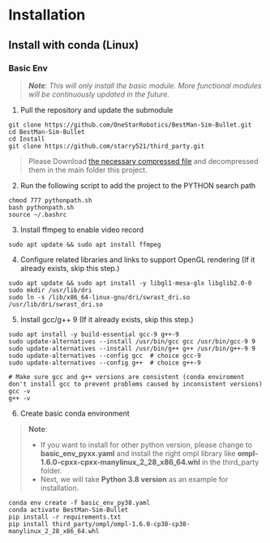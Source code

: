 # Installation

## Install with conda (Linux)

### Basic Env

> ***Note**: This will only install the basic module. More functional modules will be continuously updated in the future.*




1. Pull the repository and update the submodule


```
git clone https://github.com/OneStarRobotics/BestMan-Sim-Bullet.git
cd BestMan-Sim-Bullet
cd Install
git clone https://github.com/starry521/third_party.git
```
><p >Please Download <a href="https://drive.google.com/drive/folders/1j73iejffo2SeBglY_Wjdo9-3MVpAdAGu?usp=sharing">the necessary compressed file</a> and decompressed them in the main folder this project. 



2. Run the following script to add the project to the PYTHON search path
```
chmod 777 pythonpath.sh
bash pythonpath.sh
source ~/.bashrc
```


3. Install ffmpeg to enable video record
```
sudo apt update && sudo apt install ffmpeg
```

4. Configure related libraries and links to support OpenGL rendering (If it already exists, skip this step.)
```
sudo apt update && sudo apt install -y libgl1-mesa-glx libglib2.0-0
sudo mkdir /usr/lib/dri
sudo ln -s /lib/x86_64-linux-gnu/dri/swrast_dri.so /usr/lib/dri/swrast_dri.so
```

5. Install gcc/g++ 9 (If it already exists, skip this step.)
```
sudo apt install -y build-essential gcc-9 g++-9
sudo update-alternatives --install /usr/bin/gcc gcc /usr/bin/gcc-9 9
sudo update-alternatives --install /usr/bin/g++ g++ /usr/bin/g++-9 9
sudo update-alternatives --config gcc  # choice gcc-9
sudo update-alternatives --config g++  # choice g++-9

# Make sure gcc and g++ versions are consistent (conda enviroment don't install gcc to prevent problems caused by inconsistent versions)
gcc -v
g++ -v
```

6. Create basic conda environment

> **Note**: 
> - If you want to install for other python version, please change to **basic_env_pyxx.yaml** and install the right ompl library like **ompl-1.6.0-cpxx-cpxx-manylinux_2_28_x86_64.whl** in the third_party folder.
> - Next, we will take **Python 3.8 version** as an example for installation.

```
conda env create -f basic_env_py38.yaml
conda activate BestMan-Sim-Bullet
pip install -r requirements.txt
pip install third_party/ompl/ompl-1.6.0-cp38-cp38-manylinux_2_28_x86_64.whl
```

